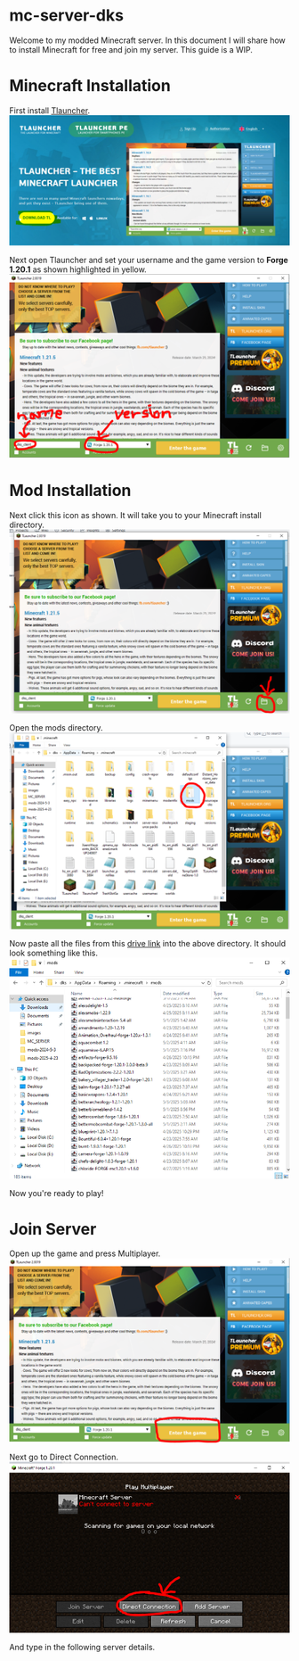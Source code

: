# mc-server-dks
Welcome to my modded Minecraft server. In this document I will share how to install Minecraft for free and join my server.
This guide is a WIP.

# Minecraft Installation 
First install [Tlauncher](https://tlauncher.org/).
![tlauncher](./images/1.png)

Next open Tlauncher and set your username and the game version to **Forge 1.20.1** as shown highlighted in yellow.
![version](./images/2.png)


# Mod Installation
Next click this icon as shown. It will take you to your Minecraft install directory.
![install](./images/3.png)

Open the mods directory.
![mods](./images/4.png)

Now paste all the files from this [drive link](https://drive.google.com/drive/folders/1E7xYbUFOLAVrdf52SUSszAl6fgLk7asC?usp=drive_link) into the above directory.
It should look something like this.
![mods](./images/5.png)

Now you're ready to play!

# Join Server
Open up the game and press Multiplayer.
![game](./images/6.png)

Next go to Direct Connection.
![game](./images/7.png)

And type in the following server details.
